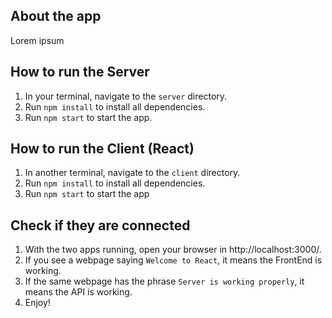 ## About the app

Lorem ipsum

## How to run the Server

1. In your terminal, navigate to the `server` directory.
2. Run `npm install` to install all dependencies.
3. Run `npm start` to start the app.

## How to run the Client (React)

1. In another terminal, navigate to the `client` directory.
2. Run `npm install` to install all dependencies.
3. Run `npm start` to start the app

## Check if they are connected

1. With the two apps running, open your browser in http://localhost:3000/.
2. If you see a webpage saying `Welcome to React`, it means the FrontEnd is working.
3. If the same webpage has the phrase `Server is working properly`, it means the API is working.
4. Enjoy!

